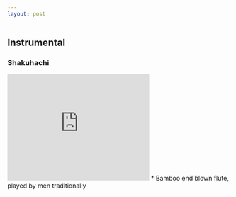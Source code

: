 ```yaml
---
layout: post
---
```


## Instrumental
### Shakuhachi

<iframe width="320" height="240" src="https://www.youtube.com/embed/NSVNSTAlHuM" frameborder="0" allowfullscreen></iframe> 
* Bamboo end blown flute, played by men traditionally




